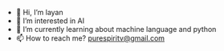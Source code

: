 - 👋 Hi, I’m layan
- 👀 I’m interested in AI 
- 🌱 I’m currently learning about machine language and python
- 📫 How to reach me? purespiritv@gmail.com


<!---
prolayan/prolayan is a ✨ special ✨ repository because its `README.md` (this file) appears on your GitHub profile.
You can click the Preview link to take a look at your changes.
--->
